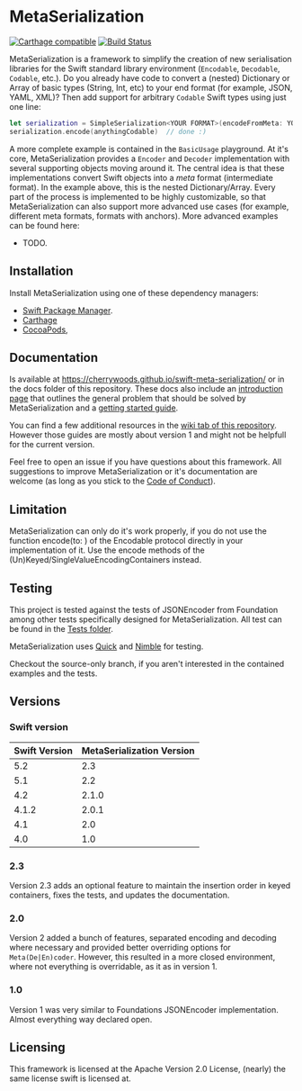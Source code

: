 # MetaSerialization
[![Carthage compatible](https://img.shields.io/badge/Carthage-compatible-4BC51D.svg?style=flat)](https://github.com/Carthage/Carthage)
[![Build Status](https://travis-ci.org/cherrywoods/swift-meta-serialization.svg?branch=master)](https://travis-ci.org/cherrywoods/swift-meta-serialization)

MetaSerialization is a framework to simplify the creation of new serialisation libraries for the Swift standard library environment (`Encodable`, `Decodable`, `Codable`, etc.).
Do you already have code to convert a (nested) Dictionary or Array of basic types (String, Int, etc) to your end format (for example, JSON, YAML, XML)?
Then add support for arbitrary `Codable` Swift types using just one line:
```swift
let serialization = SimpleSerialization<YOUR FORMAT>(encodeFromMeta: YOUR ENCODING FUNCTION, decodeToMeta: YOUR DECONDING FUNCTION)
serialization.encode(anythingCodable)  // done :)
```
A more complete example is contained in the `BasicUsage` playground.
At it's core, MetaSerialization provides a `Encoder` and `Decoder` implementation with several supporting objects moving around it.
The central idea is that these implementations convert Swift objects into a *meta* format (intermediate format).
In the example above, this is the nested Dictionary/Array.
Every part of the process is implemented to be highly customizable, so that MetaSerialization can also support more advanced use cases (for example, different meta formats, formats with anchors).
More advanced examples can be found here:
- TODO.

## Installation
Install MetaSerialization using one of these dependency managers:
 - [Swift Package Manager](https://github.com/cherrywoods/swift-meta-serialization/blob/master/docs/Guides/Installation.md#swift-package-manager).
 - [Carthage](https://github.com/cherrywoods/swift-meta-serialization/blob/master/docs/Guides/Installation.md#carthage)  
 - [CocoaPods](https://github.com/cherrywoods/swift-meta-serialization/blob/master/docs/Guides/Installation.md#cocoapods),

## Documentation
Is available at https://cherrywoods.github.io/swift-meta-serialization/ or in the docs folder of this repository.
These docs also include an [introduction page](https://cherrywoods.github.io/swift-meta-serialization/introduction.html) that outlines the general problem that should be solved by MetaSerialization and a [getting started guide](https://cherrywoods.github.io/swift-meta-serialization/getting-started.html).

You can find a few additional resources in the [wiki tab of this repository](https://github.com/cherrywoods/swift-meta-serialization/wiki). However those guides are mostly about version 1 and might not be helpfull for the current version.

Feel free to open an issue if you have questions about this framework. All suggestions to improve MetaSerialization or it's documentation are welcome (as long as you stick to the [Code of Conduct](https://github.com/cherrywoods/swift-meta-serialization/blob/master/CODE_OF_CONDUCT.md)).

## Limitation
MetaSerialization can only do it's work properly, if you do not use the function encode(to: ) of the Encodable protocol directly in your implementation of it. Use the encode methods of the (Un)Keyed/SingleValueEncodingContainers instead.

## Testing
This project is tested against the tests of JSONEncoder from Foundation among other tests specifically designed for MetaSerialization.
All test can be found in the [Tests folder](https://github.com/cherrywoods/swift-meta-serialization/tree/master/Tests).

MetaSerialization uses [Quick](https://github.com/Quick/Quick) and [Nimble](https://github.com/Quick/Nimble) for testing.

Checkout the source-only branch, if you aren't interested in the contained examples and the tests.

## Versions
### Swift version
| Swift Version | MetaSerialization Version |
| ------------- | --------------------------|
| 5.2           | 2.3                       |
| 5.1           | 2.2                       |
| 4.2           | 2.1.0                     |
| 4.1.2         | 2.0.1                     |
| 4.1           | 2.0                       | 
| 4.0           | 1.0                       |

### 2.3
Version 2.3 adds an optional feature to maintain the insertion order in keyed containers, fixes the tests, and updates the documentation.

### 2.0
Version 2 added a bunch of features, separated encoding and decoding where necessary and provided better overriding options for `Meta(De|En)coder`. However, this resulted in a more closed environment, where not everything is overridable, as it as in version 1.

### 1.0
Version 1 was very similar to Foundations JSONEncoder implementation. Almost everything way declared open.

## Licensing
This framework is licensed at the Apache Version 2.0 License, (nearly) the same license swift is licensed at.
